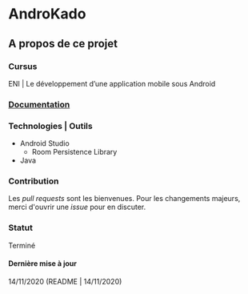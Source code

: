 # AndroKado

## A propos de ce projet

### Cursus
ENI | Le développement d’une application mobile sous Android

### [Documentation](https://github.com/Dyrits/SORTIR.COM/tree/master/documentation)

### Technologies | Outils
- Android Studio
	- Room Persistence Library
- Java

### Contribution
Les *pull requests* sont les bienvenues. Pour les changements majeurs, merci d'ouvrir une *issue* pour en discuter.

### Statut
Terminé

#### Dernière mise à jour
14/11/2020
(README | 14/11/2020)

